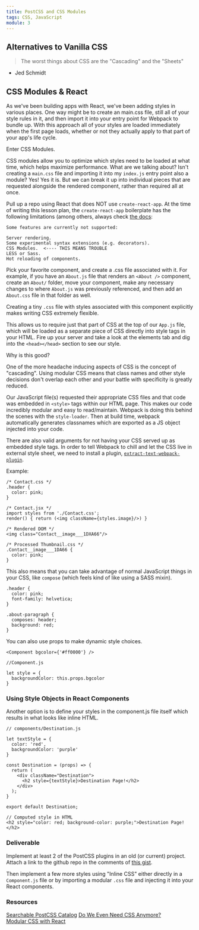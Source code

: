 ```yaml
---
title: PostCSS and CSS Modules
tags: CSS, JavaScript
module: 3
---
```


## Alternatives to Vanilla CSS

> The worst things about CSS are the "Cascading" and the "Sheets"
- Jed Schmidt

## CSS Modules & React

As we've been building apps with React, we've been adding styles in various places. One way might be to create an main.css file, still all of your style rules in it, and then import it into your entry point for Webpack to bundle up. With this approach all of your styles are loaded immediately when the first page loads, whether or not they actually apply to that part of your app's life cycle.

Enter CSS Modules.

CSS modules allow you to optimize which styles need to be loaded at what time, which helps maximize performance. What are we talking about? Isn't creating a `main.css` file and importing it into my `index.js` entry point also a module? Yes! Yes it is. But we can break it up into individual pieces that are requested alongside the rendered component, rather than required all at once.

Pull up a repo using React that does NOT use `create-react-app`. At the time of writing this lesson plan, the `create-react-app` boilerplate has the following limitations (among others, always check [the docs](https://github.com/facebookincubator/create-react-app#limitations):  
```
Some features are currently not supported:

Server rendering.
Some experimental syntax extensions (e.g. decorators).
CSS Modules.  <---- THIS MEANS TROUBLE
LESS or Sass.
Hot reloading of components.
```

Pick your favorite component, and create a .css file associated with it. For example, if you have an `About.js` file that renders an `<About />` component, create an `About/` folder, move your component, make any necessary changes to where `About.js` was previously referenced, and then add an `About.css` file in that folder as well.

Creating a tiny `.css` file with styles associated with this component explicitly makes writing CSS extremely flexible.

This allows us to require just that part of CSS at the top of our `App.js` file, which will be loaded as a separate piece of CSS directly into style tags in your HTML. Fire up your server and take a look at the elements tab and dig into the `<head></head>` section to see our style.

Why is this good?

One of the more headache inducing aspects of CSS is the concept of "cascading". Using modular CSS means that class names and other style decisions don't overlap each other and your battle with specificity is greatly reduced.

Our JavaScript file(s) requested their appropriate CSS files and that code was embedded in `<style>` tags within our HTML page. This makes our code incredibly modular and easy to read/maintain. Webpack is doing this behind the scenes with the `style-loader`. Then at build time, webpack automatically generates classnames which are exported as a JS object injected into your code.  

There are also valid arguments for not having your CSS served up as embedded style tags. In order to tell Webpack to chill and let the CSS live in external style sheet, we need to install a plugin, [`extract-text-webpack-plugin`](https://github.com/webpack/extract-text-webpack-plugin).

Example:  

```
/* Contact.css */
.header {
  color: pink;
}

/* Contact.jsx */
import styles from './Contact.css';
render() { return (<img className={styles.image}/>) }

/* Rendered DOM */
<img class="Contact__image___1DXA66"/>

/* Processed Thumbnail.css */
.Contact__image___1DA66 {
  color: pink;
}
```

This also means that you can take advantage of normal JavaScript things in your CSS, like `compose` (which feels kind of like using a SASS mixin).

```
.header {
  color: pink;
  font-family: helvetica;
}

.about-paragraph {
  composes: header;
  background: red;
}
```

You can also use props to make dynamic style choices.

```
<Component bgcolor={'#ff0000'} />

//Component.js

let style = {
  backgroundColor: this.props.bgcolor
}

```

### Using Style Objects in React Components

Another option is to define your styles in the component.js file itself which results in what looks like inline HTML.

```
// components/Destination.js

let textStyle = {
  color: 'red',
  backgroundColor: 'purple'
}

const Destination = (props) => {
  return (
    <div className="Destination">
      <h2 style={textStyle}>Destination Page!</h2>
    </div>
  );
}

export default Destination;

// Computed style in HTML
<h2 style="color: red; background-color: purple;">Destination Page!</h2>
```

### Deliverable

Implement at least 2 of the PostCSS plugins in an old (or current) project. Attach a link to the github repo in the comments of [this gist](https://gist.github.com/martensonbj/15dcf5f1487e008f42f7138f9c044171).

Then implement a few more styles using "Inline CSS" either directly in a `Component.js` file or by importing a modular `.css` file and injecting it into your React components.

### Resources
[Searchable PostCSS Catalog](http://postcss.parts/)
[Do We Even Need CSS Anymore?](https://css-tricks.com/the-debate-around-do-we-even-need-css-anymore/)  
[Modular CSS with React](https://medium.com/@pioul/modular-css-with-react-61638ae9ea3e#.p0eiv2tix)
